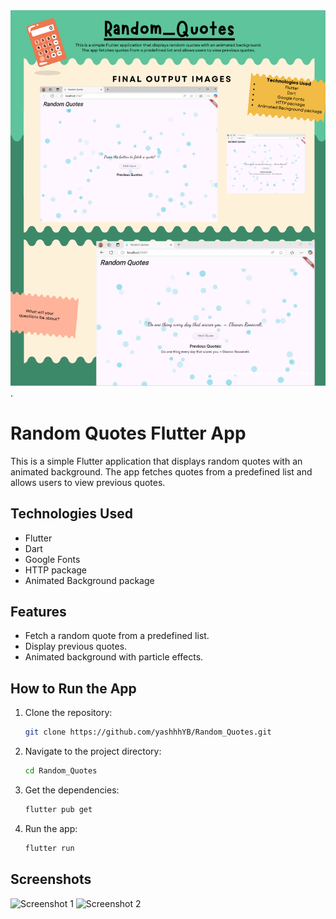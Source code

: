 ![image alt](https://github.com/yashhhYB/Random_Quotes/blob/0f431003b63aa9565d1e5b776f567db0429b5da8/The%20Big%20Plan%20(1).png).
# Random Quotes Flutter App

This is a simple Flutter application that displays random quotes with an animated background. The app fetches quotes from a predefined list and allows users to view previous quotes.

## Technologies Used
- Flutter
- Dart
- Google Fonts
- HTTP package
- Animated Background package

## Features
- Fetch a random quote from a predefined list.
- Display previous quotes.
- Animated background with particle effects.

## How to Run the App
1. Clone the repository:
   ```bash
   git clone https://github.com/yashhhYB/Random_Quotes.git
   ```
2. Navigate to the project directory:
   ```bash
   cd Random_Quotes
   ```
3. Get the dependencies:
   ```bash
   flutter pub get
   ```
4. Run the app:
   ```bash
   flutter run
   ```

## Screenshots
![Screenshot 1](path_to_screenshot_1)
![Screenshot 2](path_to_screenshot_2)
